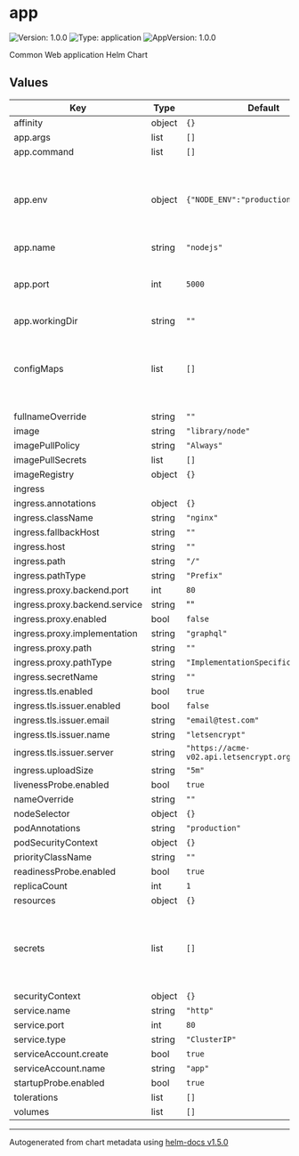 # app

![Version: 1.0.0](https://img.shields.io/badge/Version-1.0.0-informational?style=flat-square) ![Type: application](https://img.shields.io/badge/Type-application-informational?style=flat-square) ![AppVersion: 1.0.0](https://img.shields.io/badge/AppVersion-1.0.0-informational?style=flat-square)

Common Web application Helm Chart

## Values

| Key | Type | Default | Description |
|-----|------|---------|-------------|
| affinity | object | `{}` |  |
| app.args | list | `[]` |  |
| app.command | list | `[]` |  |
| app.env | object | `{"NODE_ENV":"production"}` | Environment variables required for application (will be referenced to Secret) |
| app.name | string | `"nodejs"` |  |
| app.port | int | `5000` | Container port used by application web server |
| app.workingDir | string | `""` |  |
| configMaps | list | `[]` | Names of existing external secrets to use. Optionals for safety |
| fullnameOverride | string | `""` |  |
| image | string | `"library/node"` |  |
| imagePullPolicy | string | `"Always"` |  |
| imagePullSecrets | list | `[]` |  |
| imageRegistry | object | `{}` |  |
| ingress
| ingress.annotations | object | `{}` |  |
| ingress.className | string | `"nginx"` |  |
| ingress.fallbackHost | string | `""` |  |
| ingress.host | string | `""` |  |
| ingress.path | string | `"/"` |  |
| ingress.pathType | string | `"Prefix"` |  |
| ingress.proxy.backend.port | int | `80` |  |
| ingress.proxy.backend.service | string | "" |  |
| ingress.proxy.enabled | bool | `false` |  |
| ingress.proxy.implementation | string | `"graphql"` |  |
| ingress.proxy.path | string | `""` |  |
| ingress.proxy.pathType | string | `"ImplementationSpecific"` |  |
| ingress.secretName | string | `""` |  |
| ingress.tls.enabled | bool | `true` |  |
| ingress.tls.issuer.enabled | bool | `false` |  |
| ingress.tls.issuer.email | string | `"email@test.com"` |  |
| ingress.tls.issuer.name | string | `"letsencrypt"` |  |
| ingress.tls.issuer.server | string | `"https://acme-v02.api.letsencrypt.org/directory"` |  |
| ingress.uploadSize | string | `"5m"` |  |
| livenessProbe.enabled | bool | `true` |  |
| nameOverride | string | `""` |  |
| nodeSelector | object | `{}` |  |
| podAnnotations | string | `"production"` |  |
| podSecurityContext | object | `{}` |  |
| priorityClassName | string | `""` |  |
| readinessProbe.enabled | bool | `true` |  |
| replicaCount | int | `1` |  |
| resources | object | `{}` |  |
| secrets | list | `[]` | Names of existing external secrets to use. Optionals for safety |
| securityContext | object | `{}` |  |
| service.name | string | `"http"` |  |
| service.port | int | `80` |  |
| service.type | string | `"ClusterIP"` |  |
| serviceAccount.create | bool | `true` |  |
| serviceAccount.name | string | `"app"` |  |
| startupProbe.enabled | bool | `true` |  |
| tolerations | list | `[]` |  |
| volumes | list | `[]` |  |

----------------------------------------------
Autogenerated from chart metadata using [helm-docs v1.5.0](https://github.com/norwoodj/helm-docs/releases/v1.5.0)
